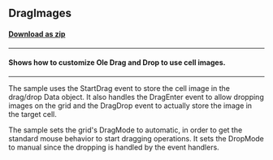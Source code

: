 ## DragImages
#### [Download as zip](https://minhaskamal.github.io/DownGit/#/home?url=https://github.com/GrapeCity/ComponentOne-WinForms-Samples/tree/master/NetFramework\FlexGrid\CS\DragImages)
____
#### Shows how to customize Ole Drag and Drop to use cell images.
____
The sample uses the StartDrag event to store the cell image in the drag/drop Data object. It also handles the DragEnter event to allow dropping images on the grid and the DragDrop event to actually store the image in the target cell. 

The sample sets the grid's DragMode to automatic, in order to get the standard mouse behavior to start dragging operations. It sets the DropMode to manual since the dropping is handled by the event handlers. 